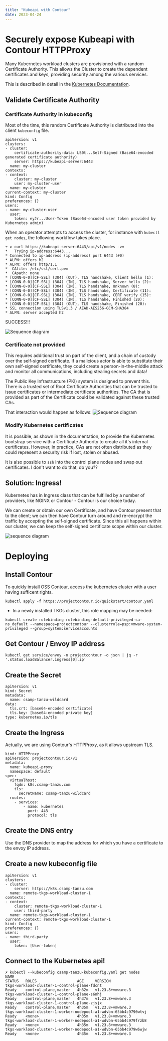 ```yaml
---
title: "Kubeapi with Contour"
date: 2023-04-24
---
```



# Securely expose Kubeapi with Contour HTTPProxy

Many Kubernetes workload clusters are provisioned with a random Certificate Authority. This allows the Cluster to create the dependent certificates and keys, providing security among the various services.

This is described in detail in the [Kubernetes Documentation](https://kubernetes.io/docs/setup/best-practices/certificates/).

## Validate Certificate Authority

### Certificate Authority in kubeconfig

Most of the time, this random Certificate Authority is distributed into the client `kubeconfig` file. 

```
apiVersion: v1
clusters:
- cluster:
    certificate-authority-data: LS0t...Self-Signed (Base64-encoded generated certificate authority)
    server: https://kubeapi-server:6443
  name: my-cluster
contexts:
- context:
    cluster: my-cluster
    user: my-cluster-user
  name: my-cluster
current-context: my-cluster
kind: Config
preferences: {}
users:
- name: my-cluster-user
  user:
    token: eyJr...User-Token (Base64-encoded user token provided by Kubernetes admin)
```

When an operator attempts to access the cluster, for instance with `kubectl get nodes`, the following workflow takes place.


```
➜ ✗ curl https://kubeapi-server:6443/api/v1/nodes -vv
*   Trying ip-address:6443...
* Connected to ip-address (ip-address) port 6443 (#0)
* ALPN: offers h2
* ALPN: offers http/1.1
*  CAfile: /etc/ssl/cert.pem
*  CApath: none
* [CONN-0-0][CF-SSL] (304) (OUT), TLS handshake, Client hello (1):
* [CONN-0-0][CF-SSL] (304) (IN), TLS handshake, Server hello (2):
* [CONN-0-0][CF-SSL] (304) (IN), TLS handshake, Unknown (8):
* [CONN-0-0][CF-SSL] (304) (IN), TLS handshake, Certificate (11):
* [CONN-0-0][CF-SSL] (304) (IN), TLS handshake, CERT verify (15):
* [CONN-0-0][CF-SSL] (304) (IN), TLS handshake, Finished (20):
* [CONN-0-0][CF-SSL] (304) (OUT), TLS handshake, Finished (20):
* SSL connection using TLSv1.3 / AEAD-AES256-GCM-SHA384
* ALPN: server accepted h2
```
SUCCESS!!!

![Sequence diagram](/assets/mermaid-diagram-2023-04-24-141910.png)

### Certificate not provided

This requires additional trust on part of the client, and a chain of custody over the self-signed certificate. If a malicious actor is able to substitute their own self-signed certificate, they could create a person-in-the-middle attack and monitor all communications, including stealing secrets and data!

The Public Key Infrastructure (PKI) system is designed to prevent this. There is a trusted set of Root Certificate Authorities that can be trusted to issue certificates or intermediate certificate authorities. The CA that is provided as part of the Certificate could be validated against these trusted CAs.

That interaction would happen as follows:
![Sequence diagram](/assets/mermaid-diagram-2023-04-24-143121.png)

### Modify Kubernetes certificates

It is possible, as shown in the documentation, to provide the Kubernetes bootstrap service with a Certificate Authority to create all it's internal certificates. However, in practice, CAs are not often distributed as they could represent a security risk if lost, stolen or abused.

It is also possible to `ssh` into the control plane nodes and swap out certificates. I don't want to do that, do you??

## Solution: Ingress!

Kubernetes has in Ingress class that can be fulfilled by a number of providers, like NGINX or Contour - Contour is our choice today.

We can create or obtain our own Certificate, and have Contour present that to the client; we can then have Contour turn around and re-encrypt the traffic by accepting the self-signed certificate. Since this all happens within our cluster, we can keep the self-signed certificate scope within our cluster.

![sequence diagram](/assets/mermaid-diagram-2023-04-24-144439.png)


# Deploying

## Install Contour

To quickly install OSS Contour, access the kubernetes cluster with a user having sufficent rights.

```
kubectl apply -f https://projectcontour.io/quickstart/contour.yaml
```

* In a newly installed TKGs cluster, this role mapping may be needed:
```
kubectl create rolebinding rolebinding-default-privileged-sa-ns_default --namespace=projectcontour --clusterrole=psp:vmware-system-privileged --group=system:serviceaccounts

```

## Get Contour / Envoy IP address

```
kubectl get service/envoy -n projectcontour -o json | jq -r '.status.loadBalancer.ingress[0].ip'
```

## Create the Secret

```
apiVersion: v1
kind: Secret
metadata:
  name: csamp-tanzu-wildcard
data:
  tls.crt: [base64-encoded certificate]
  tls.key: [base64-encoded private key] 
type: kubernetes.io/tls

```

## Create the Ingress

Actually, we are using Contour's HTTPProxy, as it allows upstream TLS.

```
kind: HTTPProxy
apiVersion: projectcontour.io/v1
metadata:
  name: kubeapi-proxy
  namespace: default
spec:
  virtualhost:
    fqdn: k8s.csamp-tanzu.com
    tls:
      secretName: csamp-tanzu-wildcard
  routes:
    - services:
        - name: kubernetes
          port: 443
          protocol: tls
```

## Create the DNS entry

Use the DNS provider to map the address for which you have a certificate to the envoy IP address.

## Create a new kubeconfig file

```
apiVersion: v1
clusters:
- cluster:
    server: https://k8s.csamp-tanzu.com
  name: remote-tkgs-workload-cluster-1
contexts:
- context:
    cluster: remote-tkgs-workload-cluster-1
    user: third-party
  name: remote-tkgs-workload-cluster-1
current-context: remote-tkgs-workload-cluster-1
kind: Config
preferences: {}
users:
- name: third-party
  user:
    token: [User-token]

```

## Connect to the Kubernetes api!

```
✗ kubectl --kubeconfig csamp-tanzu-kubeconfig.yaml get nodes    
NAME                                                              STATUS   ROLES                  AGE     VERSION
tkgs-workload-cluster-1-control-plane-fdcnt                       Ready    control-plane,master   4h32m   v1.23.8+vmware.3
tkgs-workload-cluster-1-control-plane-s6nhj                       Ready    control-plane,master   4h37m   v1.23.8+vmware.3
tkgs-workload-cluster-1-control-plane-zjsjx                       Ready    control-plane,master   4h35m   v1.23.8+vmware.3
tkgs-workload-cluster-1-worker-nodepool-a1-wdvbn-65bb4c9796wtvj   Ready    <none>                 4h35m   v1.23.8+vmware.3
tkgs-workload-cluster-1-worker-nodepool-a1-wdvbn-65bb4c979frzb8   Ready    <none>                 4h35m   v1.23.8+vmware.3
tkgs-workload-cluster-1-worker-nodepool-a1-wdvbn-65bb4c979w6wjw   Ready    <none>                 4h35m   v1.23.8+vmware.3
```
